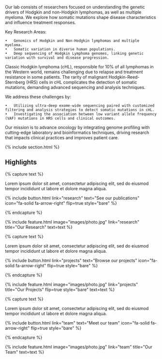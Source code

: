 ---
---

Our lab consists of researchers focused on understanding the genetic drivers of Hodgkin and non-Hodgkin lymphomas, as well as multiple myeloma. We explore how somatic mutations shape disease characteristics and influence treatment responses.

Key Research Areas:

	•	Genomics of Hodgkin and Non-Hodgkin lymphomas and multiple myeloma.
	•	Somatic variation in diverse human populations.
	•	Deep sequencing of Hodgkin Lymphoma genomes, linking genetic variation with survival and disease progression.

Classic Hodgkin lymphoma (cHL), responsible for 10% of all lymphomas in the Western world, remains challenging due to relapse and treatment resistance in some patients. The rarity of malignant Hodgkin-Reed-Sternberg (HRS) cells in cHL complicates the detection of somatic mutations, demanding advanced sequencing and analysis techniques.

We address these challenges by:

	•	Utilizing ultra-deep exome-wide sequencing paired with customized filtering and analysis strategies to detect somatic mutations in cHL.
	•	Investigating the association between low variant allele frequency (VAF) mutations in HRS cells and clinical outcomes.

Our mission is to advance oncology by integrating genome profiling with cutting-edge laboratory and bioinformatics techniques, driving research that impacts clinical practices and improves patient care.

{% include section.html %}

## Highlights

{% capture text %}

Lorem ipsum dolor sit amet, consectetur adipiscing elit, sed do eiusmod tempor incididunt ut labore et dolore magna aliqua.

{%
  include button.html
  link="research"
  text="See our publications"
  icon="fa-solid fa-arrow-right"
  flip=true
  style="bare"
%}

{% endcapture %}

{%
  include feature.html
  image="images/photo.jpg"
  link="research"
  title="Our Research"
  text=text
%}

{% capture text %}

Lorem ipsum dolor sit amet, consectetur adipiscing elit, sed do eiusmod tempor incididunt ut labore et dolore magna aliqua.

{%
  include button.html
  link="projects"
  text="Browse our projects"
  icon="fa-solid fa-arrow-right"
  flip=true
  style="bare"
%}

{% endcapture %}

{%
  include feature.html
  image="images/photo.jpg"
  link="projects"
  title="Our Projects"
  flip=true
  style="bare"
  text=text
%}

{% capture text %}

Lorem ipsum dolor sit amet, consectetur adipiscing elit, sed do eiusmod tempor incididunt ut labore et dolore magna aliqua.

{%
  include button.html
  link="team"
  text="Meet our team"
  icon="fa-solid fa-arrow-right"
  flip=true
  style="bare"
%}

{% endcapture %}

{%
  include feature.html
  image="images/photo.jpg"
  link="team"
  title="Our Team"
  text=text
%}
